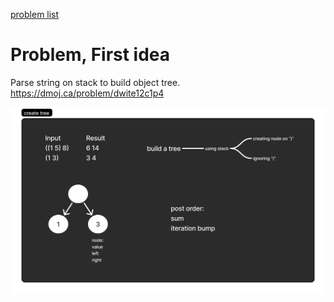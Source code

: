 [problem list](../readme.md)

# Problem, First idea
Parse string on stack to build object tree.
https://dmoj.ca/problem/dwite12c1p4

![img](./1-build-tree.png)
